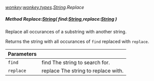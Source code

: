 _[wonkey](../../modules/wonkey/wonkey-module.md):[wonkey.types](../../modules/wonkey/wonkey-types.md).[String](../../modules/wonkey/wonkey-types-string.md).Replace_
##### Method Replace:[String](../../modules/wonkey/wonkey-types-string.md)( find:[String](../../modules/wonkey/wonkey-types-string.md),replace:[String](../../modules/wonkey/wonkey-types-string.md) )
Replace all occurances of a substring with another string.

Returns the string with all occurances of `find` replaced with `replace`.

| Parameters |    |
|:-----------|:---|
| `find` | find The string to search for. |
| `replace` | replace The string to replace with. |
